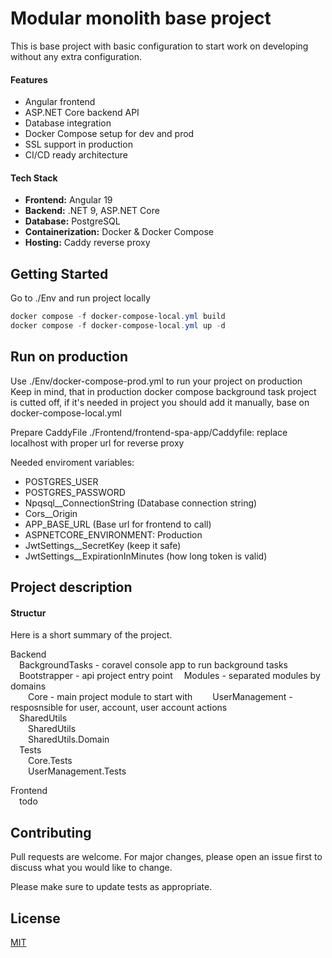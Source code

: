 # Modular monolith base project

This is base project with basic configuration to start work on developing without any extra configuration.

#### Features
- Angular frontend
- ASP.NET Core backend API
- Database integration
- Docker Compose setup for dev and prod
- SSL support in production
- CI/CD ready architecture

#### Tech Stack

- **Frontend:** Angular 19
- **Backend:** .NET 9, ASP.NET Core
- **Database:** PostgreSQL
- **Containerization:** Docker & Docker Compose
- **Hosting:** Caddy reverse proxy

## Getting Started

Go to ./Env and run project locally

```powershell
docker compose -f docker-compose-local.yml build
docker compose -f docker-compose-local.yml up -d
```
## Run on production

Use ./Env/docker-compose-prod.yml to run your project on production
Keep in mind, that in production docker compose background task project is cutted off,
if it's needed in project you should add it manually, base on docker-compose-local.yml

Prepare CaddyFile ./Frontend/frontend-spa-app/Caddyfile:
replace localhost with proper url for reverse proxy

Needed enviroment variables:
- POSTGRES_USER
- POSTGRES_PASSWORD 
- Npqsql__ConnectionString (Database connection string)
- Cors__Origin
- APP_BASE_URL (Base url for frontend to call)
- ASPNETCORE_ENVIRONMENT: Production
- JwtSettings__SecretKey (keep it safe)
- JwtSettings__ExpirationInMinutes (how long token is valid)

## Project description

#### Structur

Here is a short summary of the project.

Backend  
&emsp;BackgroundTasks - coravel console app to run background tasks    
&emsp;Bootstrapper - api project entry point
&emsp;Modules - separated modules by domains  
&emsp;&emsp;Core - main project module to start with
&emsp;&emsp;UserManagement - resposnsible for user, account, user account actions  
&emsp;SharedUtils  
&emsp;&emsp;SharedUtils  
&emsp;&emsp;SharedUtils.Domain  
&emsp;Tests  
&emsp;&emsp;Core.Tests  
&emsp;&emsp;UserManagement.Tests  

Frontend  
&emsp;todo

## Contributing

Pull requests are welcome. For major changes, please open an issue first
to discuss what you would like to change.

Please make sure to update tests as appropriate.

## License

[MIT](https://choosealicense.com/licenses/mit/)
